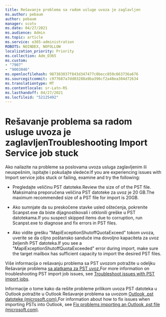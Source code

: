 ```yaml
---
title: Rešavanje problema sa radom usluge uvoza je zaglavljen
ms.author: pebaum
author: pebaum
manager: scotv
ms.date: 04/27/2021
ms.audience: Admin
ms.topic: article
ms.service: o365-administration
ROBOTS: NOINDEX, NOFOLLOW
localization_priority: Priority
ms.collection: Adm_O365
ms.custom:
- "7907"
- "9003046"
ms.openlocfilehash: 987383037f843d347477c0becc859c663736a676
ms.sourcegitcommit: c977687a7dd03288a9ba396cf2a48ea384d72634
ms.translationtype: MT
ms.contentlocale: sr-Latn-RS
ms.lasthandoff: 04/27/2021
ms.locfileid: "52125492"
---
```

# <a name="troubleshooting-import-service-job-stuck"></a><span data-ttu-id="34705-102">Rešavanje problema sa radom usluge uvoza je zaglavljen</span><span class="sxs-lookup"><span data-stu-id="34705-102">Troubleshooting Import Service job stuck</span></span>

<span data-ttu-id="34705-103">Ako nailazite na probleme sa poslovama uvoza usluga zaglavljenim ili neuspešnim, ispitajte i pokušajte sledeće:</span><span class="sxs-lookup"><span data-stu-id="34705-103">If you are experiencing issues with Import service jobs stuck or failing, examine and try the following:</span></span>

- <span data-ttu-id="34705-104">Pregledajte veličinu PST datoteke.</span><span class="sxs-lookup"><span data-stu-id="34705-104">Review the size of of the PST file.</span></span> <span data-ttu-id="34705-105">Maksimalna preporučena veličina PST datoteke za uvoz je 20 GB.</span><span class="sxs-lookup"><span data-stu-id="34705-105">The maximum recommended size of a PST file for import is 20GB.</span></span>

- <span data-ttu-id="34705-106">Ako sumnjate da su preskočene stavke usled oštećenja, pokrenite Scanpst.exe da biste dijagnostikovali i otklonili greške u PST datotekama.</span><span class="sxs-lookup"><span data-stu-id="34705-106">If you suspect skipped items due to corruption, run Scanpst.exe to diagnose and fix errors in PST files.</span></span>

- <span data-ttu-id="34705-107">Ako vidite grešku "MapiExceptionShutoffQuotaExceed" tokom uvoza, uverite se da ciljno poštansko sanduče ima dovoljno kapaciteta za uvoz željenih PST datoteka.</span><span class="sxs-lookup"><span data-stu-id="34705-107">If you see a "MapiExceptionShutoffQuotaExceeded" error during import, make sure the target mailbox has sufficient capacity to import the desired PST files.</span></span>

<span data-ttu-id="34705-108">Više informacija o rešavanju problema sa PST uvozom potražite u odeljku Rešavanje problema [sa alatkama za PST uvoz.](https://docs.microsoft.com/office365/troubleshoot/pst-import-service/issues-with-pst-import-job)</span><span class="sxs-lookup"><span data-stu-id="34705-108">For more information on troubleshooting PST import job issues, see [Troubleshoot issues with PST import jobs](https://docs.microsoft.com/office365/troubleshoot/pst-import-service/issues-with-pst-import-job).</span></span>

<span data-ttu-id="34705-109">Informacije o tome kako da rešite probleme prilikom uvoza PST datoteka u Outlook potražite u Outlook Rešavanje problema sa uvozom [Outlook .pst datoteke (microsoft.com).](https://support.microsoft.com/topic/fix-problems-importing-an-outlook-pst-file-2d2e50dc-5c36-4ab2-ab50-f1be733b3d6e?ui=en-us&rs=en-us&ad=us)</span><span class="sxs-lookup"><span data-stu-id="34705-109">For information about how to fix issues when importing PSTs into Outlook, see [Fix problems importing an Outlook .pst file (microsoft.com)](https://support.microsoft.com/topic/fix-problems-importing-an-outlook-pst-file-2d2e50dc-5c36-4ab2-ab50-f1be733b3d6e?ui=en-us&rs=en-us&ad=us).</span></span>